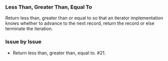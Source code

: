 ### Less Than, Greater Than, Equal To

Return less than, greater than or equal to so that an iterator implementation
knows whether to advance to the next record, return the record or else terminate
the iteration.

### Issue by Issue

 * Return less than, greater than, equal to. #21.
